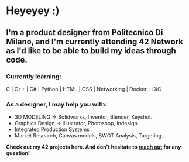 
<h1>Heyeyey :)</h1>

<h2>I'm a product designer from Politecnico Di Milano, and I'm currently attending 42 Network as I'd like to be able to build my ideas through code.</h2>

<h3><strong>Currently learning:</strong></h3><break>
<p>C | C++ | C# | Python | HTML | CSS | Networking | Docker | LXC</p>

<h3><strong>As a designer, I may help you with:</strong></h3><break>
<ul>
  <li>3D MODELING -> Solidworks, Inventor, Blender, Keyshot.</li>
  <li>Graphics Design -> Illustrator, Photoshop, Indesign.</li>
  <li>Integrated Production Systems</li>
  <li>Market Research, Canvas models, SWOT Analysis, Targeting... </li>
</ul>

<p><strong>Check out my 42 projects here. And don't hesitate to <a href="mailto:msebastiani93@gmail.com?subject=FromGithub">reach out</a> for any question!</strong><p>
